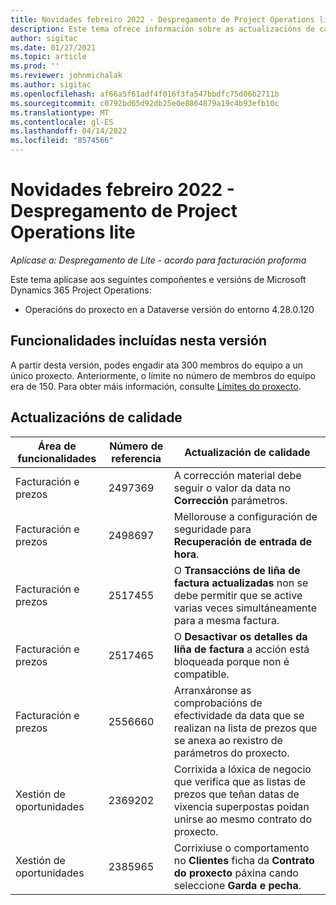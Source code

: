 ```yaml
---
title: Novidades febreiro 2022 - Despregamento de Project Operations lite
description: Este tema ofrece información sobre as actualizacións de calidade que están dispoñibles na versión de febreiro de 2022 da implantación de Project Operations lite.
author: sigitac
ms.date: 01/27/2021
ms.topic: article
ms.prod: ''
ms.reviewer: johnmichalak
ms.author: sigitac
ms.openlocfilehash: af66a5f61adf4f016f3fa547bbdfc75d06b2711b
ms.sourcegitcommit: c0792bd65d92db25e0e8864879a19c4b93efb10c
ms.translationtype: MT
ms.contentlocale: gl-ES
ms.lasthandoff: 04/14/2022
ms.locfileid: "8574566"
---
```

# <a name="whats-new-february-2022---project-operations-lite-deployment"></a>Novidades febreiro 2022 - Despregamento de Project Operations lite

_Aplícase a: Despregamento de Lite - acordo para facturación proforma_

Este tema aplícase aos seguintes compoñentes e versións de Microsoft Dynamics 365 Project Operations:

- Operacións do proxecto en a Dataverse versión do entorno 4.28.0.120

## <a name="features-included-in-this-release"></a>Funcionalidades incluídas nesta versión

A partir desta versión, podes engadir ata 300 membros do equipo a un único proxecto. Anteriormente, o límite no número de membros do equipo era de 150. Para obter máis información, consulte [Límites do proxecto](../../project-management/create-wbs.md#project-limitations).

## <a name="quality-updates"></a>Actualizacións de calidade

| Área de funcionalidades | Número de referencia | Actualización de calidade |
| --- | --- | --- |
| Facturación e prezos | 2497369 | A corrección material debe seguir o valor da data no **Corrección** parámetros. |
| Facturación e prezos | 2498697 | Mellorouse a configuración de seguridade para **Recuperación de entrada de hora**. |
| Facturación e prezos | 2517455 | O **Transaccións de liña de factura actualizadas** non se debe permitir que se active varias veces simultáneamente para a mesma factura. |
| Facturación e prezos | 2517465 | O **Desactivar os detalles da liña de factura** a acción está bloqueada porque non é compatible. |
| Facturación e prezos | 2556660 | Arranxáronse as comprobacións de efectividade da data que se realizan na lista de prezos que se anexa ao rexistro de parámetros do proxecto. |
|   Xestión de oportunidades | 2369202 | Corrixida a lóxica de negocio que verifica que as listas de prezos que teñan datas de vixencia superpostas poidan unirse ao mesmo contrato do proxecto. |
|   Xestión de oportunidades | 2385965 | Corrixiuse o comportamento no **Clientes** ficha da **Contrato do proxecto** páxina cando seleccione **Garda e pecha**. |

